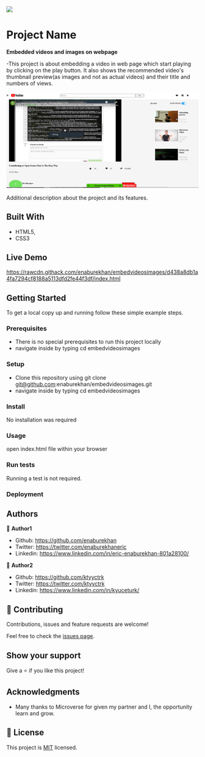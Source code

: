 ![](https://img.shields.io/badge/Microverse-blueviolet)

# Project Name


**Embedded videos and images on webpage**

-This project is about embedding a video in web page which start playing by clicking on the play button. It also shows the    recommended video's thumbnail preview(as images and not as actual videos) and their title and numbers of views.

![screenshot](./app_screenshot.png)

Additional description about the project and its features.

## Built With

- HTML5,
- CSS3


## Live Demo

https://rawcdn.githack.com/enaburekhan/embedvideosimages/d438a8db1a4fa7294cf8188a5113dfd2fe44f3df/index.html 


## Getting Started


To get a local copy up and running follow these simple example steps.

### Prerequisites
- There is no special prerequisites to run this project locally
- navigate inside by typing cd embedvideosimages

### Setup
- Clone this repository using git clone git@github.com:enaburekhan/embedvideosimages.git
- navigate inside by typing cd embedvideosimages

### Install
No installation was required

### Usage
open index.html file within your browser

### Run tests
Running a test is not required.

### Deployment



## Authors

👤 **Author1**

- Github: https://github.com/enaburekhan
- Twitter: https://twitter.com/enaburekhaneric
- Linkedin: https://www.linkedin.com/in/eric-enaburekhan-801a28100/

👤 **Author2**

- Github: https://github.com/ktyyctrk
- Twitter: https://twitter.com/ktyyctrk
- Linkedin: https://www.linkedin.com/in/kyuceturk/

## 🤝 Contributing

Contributions, issues and feature requests are welcome!

Feel free to check the [issues page](issues/).

## Show your support

Give a ⭐️ if you like this project!

## Acknowledgments

- Many thanks to Microverse for given my partner and I, the opportunity learn and grow.


## 📝 License

This project is [MIT](lic.url) licensed.
